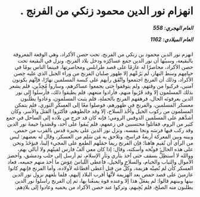<h1 dir="rtl">انهزام نور الدين محمود زنكي من الفرنج .</h1>

<h5 dir="rtl">العام الهجري:  558

العام الميلادي: 1162

</h5>

<p dir="rtl">انهزم نور الدين محمود بن زنكي من الفرنج، تحت حصن الأكراد، وهي الوقعة المعروفة بالبقيعة، وسببُها أن نور الدين جمع عساكِرَه ودخل بلاد الفرنج، ونزل في البقيعة تحت حصن الأكراد، محاصرًا له عازمًا على قصد طرابلس ومحاصرتها، فبينما الناس يومًا في خيامِهم وسط النهار، لم يَرُعْهم إلا ظهور صلبان الفرنج من وراء الجبل الذي عليه حِصن الأكراد، وذلك أن الفرنجَ اجتمعوا واتَّفَق رأيهم على كبسة المسلمين نهارًا، فإنَّهم يكونون آمنين، فركبوا من وقتهم، ولم يتوقفوا حتى يجمعوا عساكرهم، وساروا مُجِدِّين، فلم يشعر بذلك المسلمون إلا وقد قَرُبوا منهم، فأرادوا منعهم، فلم يطيقوا ذلك، فأرسلوا إلى نور الدين يعرفونَه الحال، فرهقهم الفرنج بالحملةِ، فلم يثبت المسلمون، وعادوا يطلُبون معسكر المسلمين، والفرنج في ظهورهم، فوصلوا معًا إلى العسكَرِ النوري، فلم يتمكن المسلمون من ركوب الخيل وأخْذ السلاح، إلا وقد خالطوهم، فأكثروا القتلَ والأسر، وكان أشدَّهم على المسلمين الدوقس الرومي؛ فإنه كان قد خرج من بلاده إلى الساحل في جمع كثير من الروم، فقاتلوا محتسبين في زعمهم، فلم يُبقوا على أحد، وقَصَدوا خيمةَ نور الدين وقد ركب فيها فرسَه ونجا بنفسه، ونزل نور الدين على بحيرة قدس بالقرب من حمص، وبينه وبين المعركة أربعةُ فراسخ، وتلاحق به مَن سَلِم من العسكر، وقال له بعضهم: ليس من الرأي أن تُقيم هاهنا؛ فإن الفرنج ربما حمَلَهم الطمع على المجيء إلينا، فنؤخَذَ ونحن على هذه الحال؛ فوبَّخه وأسكته، وقال: إذا كان معي ألفُ فارس لقيتُهم ولا أبالي بهم، ووالله لا أستظِلُّ بسقف حتى آخذ بثأري وثأر الإسلامِ، ثم أرسل إلى حلب ودمشق، وأحضرَ الأموال والثياب والخيام، والسلاح والخيل، فأعطى اللباسَ عِوَضَ ما أخذ منهم جميعه، فعاد العسكر كأن لم تُصِبْه هزيمة، وكلُّ من قتل أعطى أقطاعَه لأولاده، وأما الفرنج فإنهم كانوا عازمينَ على قصد حمص بعد الهزيمة لأنَّها أقرب البلاد إليهم، فلما بلغهم نزول نور الدين بينها وبينهم قالوا: لم يفعَلْ هذا إلا وعنده قوة يمنعُنا بها، ثم إن الفرنج راسلوا نور الدين يطلبون منه الصلحَ، فلم يُجِبهم، وتركوا عند حصن الأكراد من يحميه وعادوا إلى بلادِهم.</p></br>
